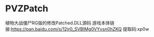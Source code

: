 # PVZPatch
植物大战僵尸RG版的修改Patched.DLL源码
游戏本体链接:https://pan.baidu.com/s/12jr0_SVBIMg0VYvsn0hZKQ
提取码:xp0w
